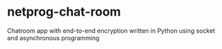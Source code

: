 # netprog-chat-room
Chatroom app with end-to-end encryption written in Python using socket and asynchronous programming
